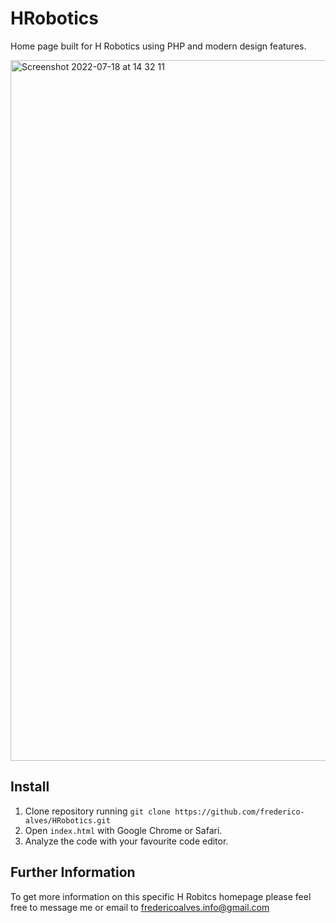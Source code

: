 # HRobotics
Home page built for H Robotics using PHP and modern design features.

<img width="1121" alt="Screenshot 2022-07-18 at 14 32 11" src="https://user-images.githubusercontent.com/31135848/179512850-aa12ed54-4deb-42af-a7ed-361fe44d2371.png">

## Install
1. Clone repository running `git clone https://github.com/frederico-alves/HRobotics.git`<br>
2. Open `index.html` with Google Chrome or Safari.
3. Analyze the code with your favourite code editor.

## Further Information
To get more information on this specific H Robitcs homepage please feel free to message me or email to fredericoalves.info@gmail.com
